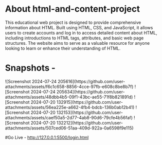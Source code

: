 <h1>About html-and-content-project  </h1>
This educational web project is designed to provide comprehensive information about HTML. Built using HTML, CSS, and JavaScript, it allows users to create accounts and log in to access detailed content about HTML, including introductions to HTML tags, attributes, and basic web page structures. The website aims to serve as a valuable resource for anyone looking to learn or enhance their understanding of HTML.

<h1>Snapshots - </h1>
![Screenshot 2024-07-24 205616](https://github.com/user-attachments/assets/f6c1c658-8856-4cce-97fb-e608c8be8b7f)
![Screenshot 2024-07-24 205634](https://github.com/user-attachments/assets/48dbb4b5-09f1-43bc-ae55-71f8b821891d)
![Screenshot 2024-07-20 132915](https://github.com/user-attachments/assets/56ea225e-a662-4fb4-bdcb-136b0ab12b41)
![Screenshot 2024-07-20 132153](https://github.com/user-attachments/assets/caef50a5-2d77-4ab8-90d6-79cfe4b56faf)
![Screenshot 2024-07-20 132212](https://github.com/user-attachments/assets/507ced06-51aa-409d-922a-0a6598f9e115)

#Go Live -
http://127.0.0.1:5500/login.html
